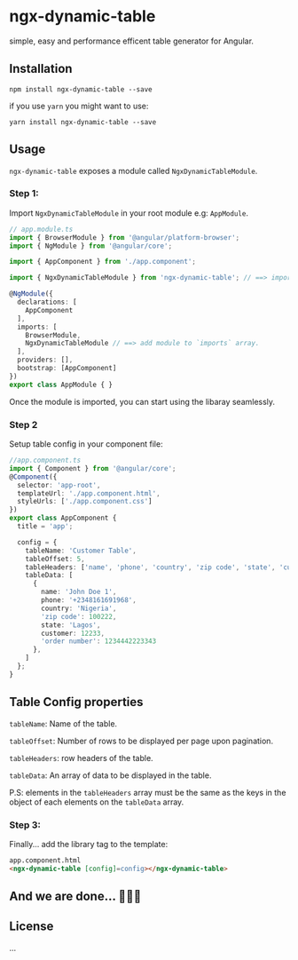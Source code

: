 # ngx-dynamic-table

simple, easy and performance efficent table generator for Angular.

## Installation

`npm install ngx-dynamic-table --save`

if you use `yarn` you might want to use:

`yarn install ngx-dynamic-table --save`

## Usage

`ngx-dynamic-table` exposes a module called `NgxDynamicTableModule`. 

### Step 1: 
Import `NgxDynamicTableModule` in your root module e.g: `AppModule`.

```typescript
// app.module.ts
import { BrowserModule } from '@angular/platform-browser';
import { NgModule } from '@angular/core';

import { AppComponent } from './app.component';

import { NgxDynamicTableModule } from 'ngx-dynamic-table'; // ==> import module from library

@NgModule({
  declarations: [
    AppComponent
  ],
  imports: [
    BrowserModule,
    NgxDynamicTableModule // ==> add module to `imports` array.
  ],
  providers: [],
  bootstrap: [AppComponent]
})
export class AppModule { }
```

Once the module is imported, you can start using the libaray seamlessly.

### Step 2

Setup table config in your component file: 

```typescript
//app.component.ts
import { Component } from '@angular/core';
@Component({
  selector: 'app-root',
  templateUrl: './app.component.html',
  styleUrls: ['./app.component.css']
})
export class AppComponent {
  title = 'app';

  config = {
    tableName: 'Customer Table',
    tableOffset: 5,
    tableHeaders: ['name', 'phone', 'country', 'zip code', 'state', 'customer', 'order number'],
    tableData: [
      {
        name: 'John Doe 1',
        phone: '+2348161691968',
        country: 'Nigeria',
        'zip code': 100222,
        state: 'Lagos',
        customer: 12233,
        'order number': 1234442223343
      },
    ]
  };
}

```

## Table Config properties
`tableName`: Name of the table.

`tableOffset`: Number of rows to be displayed per page upon pagination.

`tableHeaders`: row headers of the table.

`tableData`: An array of data to be displayed in the table.

P.S: elements in the `tableHeaders` array must be the same as the keys in the object of each elements on the `tableData` array.

### Step 3: 
Finally... add the library tag to the template:

```html
app.component.html
<ngx-dynamic-table [config]=config></ngx-dynamic-table>
```

## And we are done... :dancer::dancer::dancer:

## License

...


